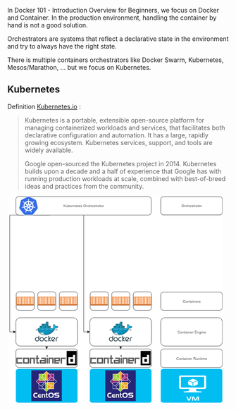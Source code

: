 In Docker 101 - Introduction Overview for Beginners, we focus on Docker and Container. In the production environment, handling the container by hand is not a good solution.

Orchestrators are systems that reflect a declarative state in the environment and try to always have the right state.

There is multiple containers orchestrators like Docker Swarm, Kubernetes, Mesos/Marathon, ... but we focus on Kubernetes.

## Kubernetes 

Definition [Kubernetes.io](https://kubernetes.io/docs/concepts/overview/what-is-kubernetes/) :
> Kubernetes is a portable, extensible open-source platform for managing containerized workloads and services, that facilitates both declarative configuration and automation. It has a large, rapidly growing ecosystem.  Kubernetes services, support, and tools are widely available.
> 
> Google open-sourced the Kubernetes project in 2014. Kubernetes builds upon a decade and a half of experience that Google has with running production workloads at scale, combined with best-of-breed ideas and practices from the community.


![Kubernetes & Docker](Kubernetes-docker.png)